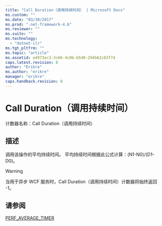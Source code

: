 ```yaml
---
title: "Call Duration（调用持续时间） | Microsoft Docs"
ms.custom: ""
ms.date: "03/30/2017"
ms.prod: ".net-framework-4.6"
ms.reviewer: ""
ms.suite: ""
ms.technology: 
  - "dotnet-clr"
ms.tgt_pltfrm: ""
ms.topic: "article"
ms.assetid: e4973ec3-3c66-4c0b-b5d0-294b62c83f7d
caps.latest.revision: 8
author: "Erikre"
ms.author: "erikre"
manager: "erikre"
caps.handback.revision: 8
---
```

# Call Duration（调用持续时间）
计数器名称：Call Duration（调用持续时间）  
  
## 描述  
 调用该操作的平均持续时间。  平均持续时间根据此公式计算：\(N1\-N0\)\/\(D1\-D0\)。  
  
> [!WARNING]
>  当用于异步 WCF 服务时，Call Duration（调用持续时间）计数器将始终返回 \-1。  
  
## 请参阅  
 [PERF\_AVERAGE\_TIMER](http://go.microsoft.com/fwlink/?LinkId=95015)